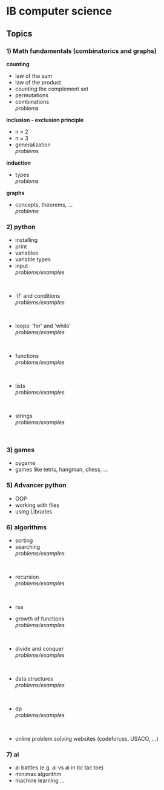 # IB computer science

## Topics
### 1) Math fundamentals (combinatorics and graphs)

**counting**
- law of the sum
- law of the product
- counting the complement set
- permutations
- combinations <br />
    *problems*

**inclusion - exclusion principle**
- n = 2
- n = 3
- generalization <br />
    *problems*

**induction**
- types <br />
    *problems*

**graphs**
- concepts, theorems, ... <br />
    *problems*

### 2) python

- installing
- print
- variables
- variable types
- input <br />
    *problems/examples*
<br />

- 'if' and conditions <br />
    *problems/examples*
<br />

- loops: 'for' and 'while' <br />
    *problems/examples*
<br />

- functions <br />
    *problems/examples*
<br />

- lists <br />
    *problems/examples*
<br />

- strings <br />
    *problems/examples*
<br />

### 3) games
- pygame
- games like tetris, hangman, chess, ...

### 5) Advancer python
- OOP
- working with files
- using Libraries

### 6) algorithms
- sorting
- searching <br />
    *problems/examples*
<br />

- recursion <br />
    *problems/examples*
<br />

- rsa

- growth of functions <br />
    *problems/examples*
<br />

- divide and conquer <br />
    *problems/examples*
<br />

- data structures <br />
    *problems/examples*
<br />

- dp <br />
    *problems/examples*
<br />

- online problem solving websites (codeforces, USACO, ...)

### 7) ai
- ai battles (e.g. ai vs ai in tic tac toe)
- minimax algorithm
- machine learning ...
